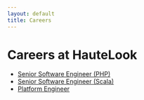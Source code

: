 ```yaml
---
layout: default
title: Careers
---
```


# Careers at HauteLook

   * [Senior Software Engineer (PHP)](/careers/sr-software-eng-php.html)
   * [Senior Software Engineer (Scala)](/careers/sr-software-eng-scala.html)
   * [Platform Engineer](/careers/platform-engineer.html)
